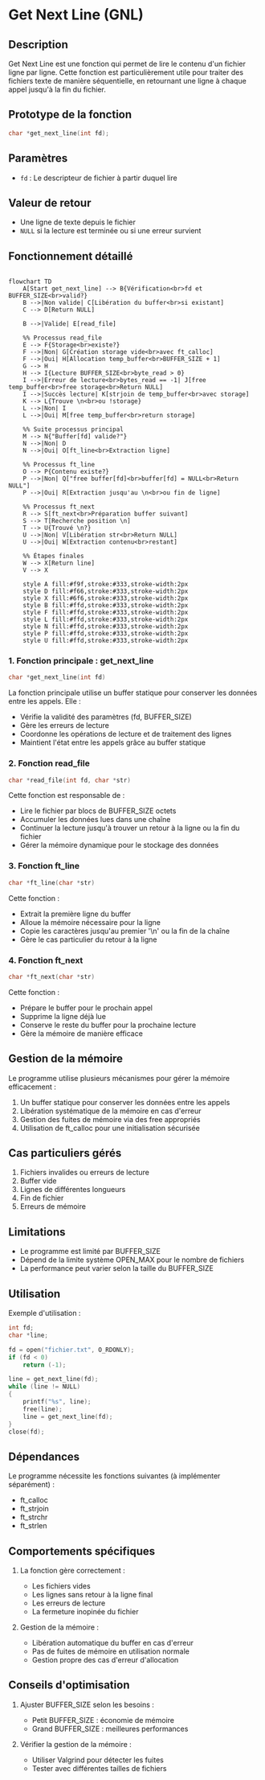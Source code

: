 # Get Next Line (GNL)

## Description
Get Next Line est une fonction qui permet de lire le contenu d'un fichier ligne par ligne. Cette fonction est particulièrement utile pour traiter des fichiers texte de manière séquentielle, en retournant une ligne à chaque appel jusqu'à la fin du fichier.

## Prototype de la fonction
```c
char *get_next_line(int fd);
```

## Paramètres
- `fd` : Le descripteur de fichier à partir duquel lire

## Valeur de retour
- Une ligne de texte depuis le fichier
- `NULL` si la lecture est terminée ou si une erreur survient

## Fonctionnement détaillé

```mermaid

flowchart TD
    A[Start get_next_line] --> B{Vérification<br>fd et BUFFER_SIZE<br>valid?}
    B -->|Non valide| C[Libération du buffer<br>si existant]
    C --> D[Return NULL]
    
    B -->|Valide| E[read_file]
    
    %% Processus read_file
    E --> F{Storage<br>existe?}
    F -->|Non| G[Création storage vide<br>avec ft_calloc]
    F -->|Oui| H[Allocation temp_buffer<br>BUFFER_SIZE + 1]
    G --> H
    H --> I{Lecture BUFFER_SIZE<br>byte_read > 0}
    I -->|Erreur de lecture<br>bytes_read == -1| J[free temp_buffer<br>free storage<br>Return NULL]
    I -->|Succès lecture| K[strjoin de temp_buffer<br>avec storage]
    K --> L{Trouve \n<br>ou !storage}
    L -->|Non| I
    L -->|Oui| M[free temp_buffer<br>return storage]
    
    %% Suite processus principal
    M --> N{"Buffer[fd] valide?"}
    N -->|Non| D
    N -->|Oui| O[ft_line<br>Extraction ligne]
    
    %% Processus ft_line
    O --> P{Contenu existe?}
    P -->|Non| Q["free buffer[fd]<br>buffer[fd] = NULL<br>Return NULL"]
    P -->|Oui| R[Extraction jusqu'au \n<br>ou fin de ligne]
    
    %% Processus ft_next
    R --> S[ft_next<br>Préparation buffer suivant]
    S --> T[Recherche position \n]
    T --> U{Trouvé \n?}
    U -->|Non| V[Libération str<br>Return NULL]
    U -->|Oui| W[Extraction contenu<br>restant]
    
    %% Étapes finales
    W --> X[Return line]
    V --> X

    style A fill:#f9f,stroke:#333,stroke-width:2px
    style D fill:#f66,stroke:#333,stroke-width:2px
    style X fill:#6f6,stroke:#333,stroke-width:2px
    style B fill:#ffd,stroke:#333,stroke-width:2px
    style F fill:#ffd,stroke:#333,stroke-width:2px
    style L fill:#ffd,stroke:#333,stroke-width:2px
    style N fill:#ffd,stroke:#333,stroke-width:2px
    style P fill:#ffd,stroke:#333,stroke-width:2px
    style U fill:#ffd,stroke:#333,stroke-width:2px
```

### 1. Fonction principale : get_next_line
```c
char *get_next_line(int fd)
```
La fonction principale utilise un buffer statique pour conserver les données entre les appels. Elle :
- Vérifie la validité des paramètres (fd, BUFFER_SIZE)
- Gère les erreurs de lecture
- Coordonne les opérations de lecture et de traitement des lignes
- Maintient l'état entre les appels grâce au buffer statique

### 2. Fonction read_file
```c
char *read_file(int fd, char *str)
```
Cette fonction est responsable de :
- Lire le fichier par blocs de BUFFER_SIZE octets
- Accumuler les données lues dans une chaîne
- Continuer la lecture jusqu'à trouver un retour à la ligne ou la fin du fichier
- Gérer la mémoire dynamique pour le stockage des données

### 3. Fonction ft_line
```c
char *ft_line(char *str)
```
Cette fonction :
- Extrait la première ligne du buffer
- Alloue la mémoire nécessaire pour la ligne
- Copie les caractères jusqu'au premier '\n' ou la fin de la chaîne
- Gère le cas particulier du retour à la ligne

### 4. Fonction ft_next
```c
char *ft_next(char *str)
```
Cette fonction :
- Prépare le buffer pour le prochain appel
- Supprime la ligne déjà lue
- Conserve le reste du buffer pour la prochaine lecture
- Gère la mémoire de manière efficace

## Gestion de la mémoire

Le programme utilise plusieurs mécanismes pour gérer la mémoire efficacement :
1. Un buffer statique pour conserver les données entre les appels
2. Libération systématique de la mémoire en cas d'erreur
3. Gestion des fuites de mémoire via des free appropriés
4. Utilisation de ft_calloc pour une initialisation sécurisée

## Cas particuliers gérés

1. Fichiers invalides ou erreurs de lecture
2. Buffer vide
3. Lignes de différentes longueurs
4. Fin de fichier
5. Erreurs de mémoire

## Limitations

- Le programme est limité par BUFFER_SIZE
- Dépend de la limite système OPEN_MAX pour le nombre de fichiers
- La performance peut varier selon la taille du BUFFER_SIZE

## Utilisation

Exemple d'utilisation :
```c
int fd;
char *line;

fd = open("fichier.txt", O_RDONLY);
if (fd < 0)
    return (-1);

line = get_next_line(fd);
while (line != NULL)
{
    printf("%s", line);
    free(line);
    line = get_next_line(fd);
}
close(fd);
```

## Dépendances

Le programme nécessite les fonctions suivantes (à implémenter séparément) :
- ft_calloc
- ft_strjoin
- ft_strchr
- ft_strlen

## Comportements spécifiques

1. La fonction gère correctement :
   - Les fichiers vides
   - Les lignes sans retour à la ligne final
   - Les erreurs de lecture
   - La fermeture inopinée du fichier

2. Gestion de la mémoire :
   - Libération automatique du buffer en cas d'erreur
   - Pas de fuites de mémoire en utilisation normale
   - Gestion propre des cas d'erreur d'allocation

## Conseils d'optimisation

1. Ajuster BUFFER_SIZE selon les besoins :
   - Petit BUFFER_SIZE : économie de mémoire
   - Grand BUFFER_SIZE : meilleures performances

2. Vérifier la gestion de la mémoire :
   - Utiliser Valgrind pour détecter les fuites
   - Tester avec différentes tailles de fichiers